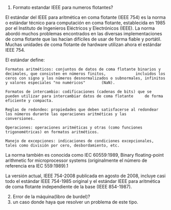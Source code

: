 1. Formato estandar IEEE para numeros flotantes?

  El estándar del IEEE para aritmética en coma flotante (IEEE 754) es la norma o estándar técnico para computación en coma       flotante, establecida en 1985 por el Instituto de Ingenieros Eléctricos y Electrónicos (IEEE). La norma abordó muchos         problemas encontrados en las diversas implementaciones de coma flotante que las hacían difíciles de usar de forma fiable y     portátil. Muchas unidades de coma flotante de hardware utilizan ahora el estándar IEEE 754.

  El estándar define:

    Formatos aritméticos: conjuntos de datos de coma flotante binarios y decimales, que consisten en números finitos,             incluidos los ceros con signo y los números desnormalizados o subnormales, infinitos y valores especiales "no numéricos"       (NaN).
    
    Formatos de intercambio: codificaciones (cadenas de bits) que se pueden utilizar para intercambiar datos de coma flotante     de forma eficiente y compacta.
  
    Reglas de redondeo: propiedades que deben satisfacerse al redondear los números durante las operaciones aritméticas y las     conversiones.

    Operaciones: operaciones aritméticas y otras (como funciones trigonométricas) en formatos aritméticos.
    
    Manejo de excepciones: indicaciones de condiciones excepcionales, tales como división por cero, desbordamiento, etc.

La norma también es conocida como IEC 60559:1989, Binary floating-point arithmetic for microprocessor systems (originalmente el número de referencia era IEC 559:1989).1​

La versión actual, IEEE 754-2008 publicada en agosto de 2008, incluye casi todo el estándar IEEE 754-1985 original y el estándar IEEE para aritmética de coma flotante independiente de la base (IEEE 854-1987).


2. Error de la máquina(libro de burdel)?
3. un caso donde haya que resolver un problema de este tipo.
